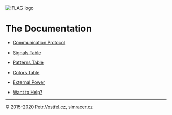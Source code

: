 ![iFLAG logo](http://simracer.cz/iracing/iFlag-logo/logo-full.svg)

The Documentation
=================

* [Communication Protocol](SerialProtocol.md)
* [Signals Table](Signals.md)
* [Patterns Table](Patterns.md)
* [Colors Table](Colors.md)
* [External Power](Power.md)

* [Want to Help?](HowToHelp.md)


---
© 2015-2020
[Petr.Vostřel.cz](http://petr.vostrel.cz),
[simracer.cz](http://simracer.cz)

